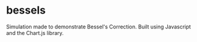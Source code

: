 # bessels

Simulation made to demonstrate Bessel's Correction. Built using Javascript and the Chart.js library. 
